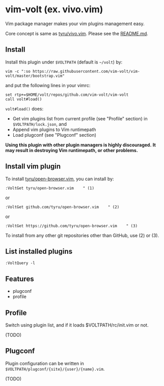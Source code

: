 # vim-volt (ex. vivo.vim)

Vim package manager makes your vim plugins management easy.

Core concept is same as [tyru/vivo.vim](https://github.com/tyru/vivo.vim).
Please see the [README.md](https://github.com/tyru/vivo.vim).

## Install

Install this plugin under `$VOLTPATH` (default is `~/volt`) by:

```
vim -c ":so https://raw.githubusercontent.com/vim-volt/vim-volt/master/bootstrap.vim"
```

and put the following lines in your vimrc:

```vim
set rtp+=$HOME/volt/repos/github.com/vim-volt/vim-volt
call volt#load()
```

`volt#load()` does:
* Get vim plugins list from current profile (see "Profile" section) in `$VOLTPATH/lock.json`, and
* Append vim plugins to Vim runtimepath
* Load plugconf (see "Plugconf" section)

**Using this plugin with other plugin managers is highly discouraged.**
**It may result in destroying Vim runtimepath, or other problems.**

## Install vim plugin

To install [tyru/open-browser.vim](https://github.com/tyru/open-browser.vim), you can install by:

```
:VoltGet tyru/open-browser.vim    " (1)
```

or

```
:VoltGet github.com/tyru/open-browser.vim    " (2)
```

or

```
:VoltGet https://github.com/tyru/open-browser.vim    " (3)
```

To install from any other git repositories other than GitHub, use (2) or (3).

## List installed plugins

```
:VoltQuery -l
```

## Features

* plugconf
* profile

## Profile

Switch using plugin list, and if it loads $VOLTPATH/rc/init.vim or not.

(TODO)

## Plugconf

Plugin configuration can be written in `$VOLTPATH/plugconf/{site}/{user}/{name}.vim`.

(TODO)
